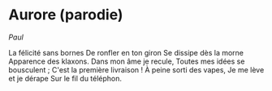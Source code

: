 # Aurore (parodie)

*Paul*

La félicité sans bornes
De ronfler en ton giron
Se dissipe dès la morne
Apparence des klaxons.
Dans mon âme je recule,
Toutes mes idées se bousculent ;
C'est la première livraison !
À peine sorti des vapes,
Je me lève et je dérape
Sur le fil du téléphon.
